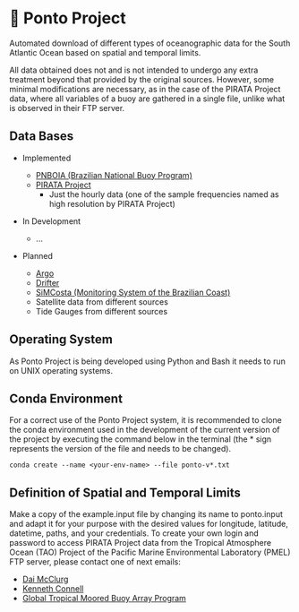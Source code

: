 # :trident: Ponto Project
Automated download of different types of oceanographic data for the South Atlantic Ocean based on spatial and temporal limits.

All data obtained does not and is not intended to undergo any extra treatment beyond that provided by the original sources. However, some minimal modifications are necessary, as in the case of the PIRATA Project data, where all variables of a buoy are gathered in a single file, unlike what is observed in their FTP server.

## Data Bases
- Implemented
    - [PNBOIA (Brazilian National Buoy Program)](https://www.marinha.mil.br/chm/dados-do-goos-brasil/pnboia)
    - [PIRATA Project](https://www.pmel.noaa.gov/gtmba/pmel-theme/atlantic-ocean-pirata)
        - Just the hourly data (one of the sample frequencies named as high resolution by PIRATA Project)
    
- In Development
    - ...

- Planned
    - [Argo](https://argo.ucsd.edu/)
    - [Drifter](https://www.aoml.noaa.gov/phod/gdp/)
    - [SiMCosta (Monitoring System of the Brazilian Coast)](https://simcosta.furg.br/home)
    - Satellite data from different sources
    - Tide Gauges from different sources

## Operating System
As Ponto Project is being developed using Python and Bash it needs to run on UNIX operating systems.

## Conda Environment
For a correct use of the Ponto Project system, it is recommended to clone the conda environment used in the development of the current version of the project by executing the command below in the terminal (the * sign represents the version of the file and needs to be changed).

`conda create --name <your-env-name> --file ponto-v*.txt`

## Definition of Spatial and Temporal Limits
Make a copy of the example.input file by changing its name to ponto.input and adapt it for your purpose with the desired values for longitude, latitude, datetime, paths, and your credentials.
To create your own login and password to access PIRATA Project data from the Tropical Atmosphere Ocean (TAO) Project of the Pacific Marine Environmental Laboratory (PMEL) FTP server, please contact one of next emails:

- [Dai McClurg](mailto:dai.c.mcclurg@noaa.gov)
- [Kenneth Connell](mailto:kenneth.connell@noaa.gov)
- [Global Tropical Moored Buoy Array Program](mailto:oar.pmel.taotech@noaa.gov)
